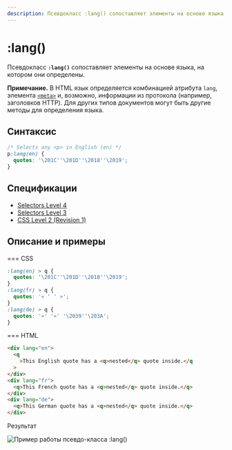 ```yaml
---
description: Псевдокласс :lang() сопоставляет элементы на основе языка, на котором они определены
---
```


# :lang()

Псевдокласс **`:lang()`** сопоставляет элементы на основе языка, на котором они определены.

**Примечание.** В HTML язык определяется комбинацией атрибута `lang`, элемента [`<meta>`](../html/meta.md) и, возможно, информации из протокола (например, заголовков HTTP). Для других типов документов могут быть другие методы для определения языка.

## Синтаксис

```css
/* Selects any <p> in English (en) */
p:lang(en) {
  quotes: '\201C''\201D''\2018''\2019';
}
```

## Спецификации

- [Selectors Level 4](https://drafts.csswg.org/selectors-4/#lang-pseudo)
- [Selectors Level 3](https://drafts.csswg.org/selectors-3/#lang-pseudo)
- [CSS Level 2 (Revision 1)](http://www.w3.org/TR/CSS2/selector.html#lang)

## Описание и примеры

=== CSS

```css
:lang(en) > q {
  quotes: '\201C''\201D''\2018''\2019';
}
:lang(fr) > q {
  quotes: '« ' ' »';
}
:lang(de) > q {
  quotes: '»' '«' '\2039''\203A';
}
```

=== HTML

```html
<div lang="en">
  <q
    >This English quote has a <q>nested</q> quote inside.</q
  >
</div>
<div lang="fr">
  <q>This French quote has a <q>nested</q> quote inside.</q>
</div>
<div lang="de">
  <q>This German quote has a <q>nested</q> quote inside.</q>
</div>
```

Результат

![Пример работы псевдо-класса :lang()](lang.png)
